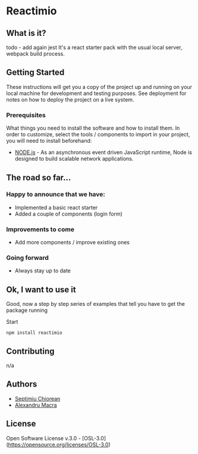 # Reactimio

## What is it?
todo - add again jest
It's a react starter pack with the usual local server, webpack build process.

## Getting Started

These instructions will get you a copy of the project up and running on your local machine for development and testing purposes. See deployment for notes on how to deploy the project on a live system.

### Prerequisites

What things you need to install the software and how to install them.
In order to customize, select the tools / components to import in your project, you will need to install beforehand:

* [NODE.js](https://nodejs.org) - As an asynchronous event driven JavaScript runtime, Node is designed to build scalable network applications.

## The road so far...

### Happy to announce that we have:
  * Implemented a basic react starter
  * Added a couple of components (login form)

### Improvements to come
  * Add more components / improve existing ones

### Going forward
  * Always stay up to date

## Ok, I want to use it

Good, now a step by step series of examples that tell you have to get the package running


Start
```
npm install reactimio

```

## Contributing

n/a

## Authors

* [Septimiu Chiorean](https://github.com/septimiuchiorean)
* [Alexandru Macra](https://github.com/alex-macra)

## License

Open Software License v.3.0 - [OSL-3.0] (https://opensource.org/licenses/OSL-3.0)